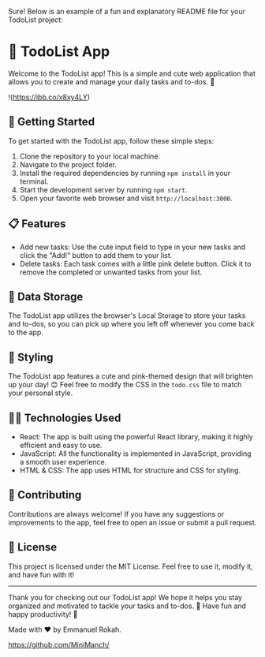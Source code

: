 Sure! Below is an example of a fun and explanatory README file for your TodoList project:

# 📝 TodoList App

Welcome to the TodoList app! This is a simple and cute web application that allows you to create and manage your daily tasks and to-dos. 🌟

!(https://ibb.co/x8xy4LY)

## 🚀 Getting Started

To get started with the TodoList app, follow these simple steps:

1. Clone the repository to your local machine.
2. Navigate to the project folder.
3. Install the required dependencies by running `npm install` in your terminal.
4. Start the development server by running `npm start`.
5. Open your favorite web browser and visit `http://localhost:3000`.

## 📋 Features

- Add new tasks: Use the cute input field to type in your new tasks and click the "Add!" button to add them to your list.
- Delete tasks: Each task comes with a little pink delete button. Click it to remove the completed or unwanted tasks from your list.

## 💾 Data Storage

The TodoList app utilizes the browser's Local Storage to store your tasks and to-dos, so you can pick up where you left off whenever you come back to the app.

## 🎨 Styling

The TodoList app features a cute and pink-themed design that will brighten up your day! 😊 Feel free to modify the CSS in the `todo.css` file to match your personal style.

## 👩‍💻 Technologies Used

- React: The app is built using the powerful React library, making it highly efficient and easy to use.
- JavaScript: All the functionality is implemented in JavaScript, providing a smooth user experience.
- HTML & CSS: The app uses HTML for structure and CSS for styling.

## 🙌 Contributing

Contributions are always welcome! If you have any suggestions or improvements to the app, feel free to open an issue or submit a pull request.

## 📝 License

This project is licensed under the MIT License. Feel free to use it, modify it, and have fun with it!

---

Thank you for checking out our TodoList app! We hope it helps you stay organized and motivated to tackle your tasks and to-dos. 🎉 Have fun and happy productivity! 💪

Made with ❤️ by Emmanuel Rokah.

https://github.com/MiniManch/

